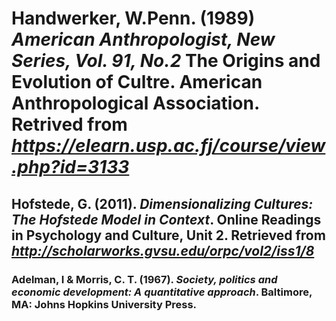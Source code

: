 # Handwerker, W.Penn. (1989) *American Anthropologist, New Series, Vol. 91, No.2* **The Origins and Evolution of Cultre**. American Anthropological Association. Retrived from *https://elearn.usp.ac.fj/course/view.php?id=3133* #
## Hofstede, G. (2011). *Dimensionalizing Cultures: The Hofstede Model in Context*. **Online Readings in Psychology and Culture, Unit 2**. Retrieved from *http://scholarworks.gvsu.edu/orpc/vol2/iss1/8* ##
### Adelman, I & Morris, C. T. (1967). *Society, politics and economic development: A quantitative approach*. Baltimore, MA: Johns Hopkins University Press. ##
